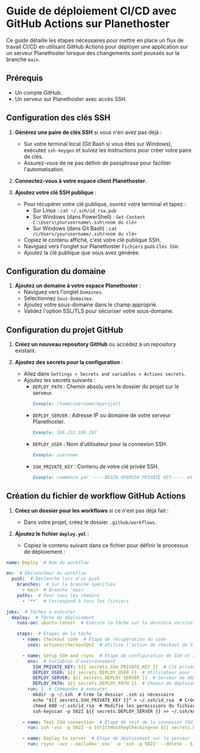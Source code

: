 # Guide de déploiement CI/CD avec GitHub Actions sur Planethoster

Ce guide détaille les étapes nécessaires pour mettre en place un flux de travail CI/CD en utilisant GitHub Actions pour déployer une application sur un serveur Planethoster lorsque des changements sont poussés sur la branche `main`.

## Prérequis

- Un compte GitHub.
- Un serveur sur Planethoster avec accès SSH.

## Configuration des clés SSH

1. **Générez une paire de clés SSH** si vous n'en avez pas déjà :
   - Sur votre terminal local (Git Bash si vous êtes sur Windows), exécutez `ssh-keygen` et suivez les instructions pour créer votre paire de clés. 
   - Assurez-vous de ne pas définir de passphrase pour faciliter l'automatisation.

2. **Connectez-vous à votre espace client Planethoster**.

3. **Ajoutez votre clé SSH publique** :
   - Pour récupérer votre clé publique, ouvrez votre terminal et tapez :
     - Sur Linux : `cat ~/.ssh/id_rsa.pub`
     - Sur Windows (dans PowerShell) : `Get-Content C:\Users\yourusername\.ssh\<nom du clé>`
     - Sur Windows (dans Git Bash) : `cat /c/Users/yourusername/.ssh/<nom du clé>`
   - Copiez le contenu affiché, c'est votre clé publique SSH.
   - Naviguez vers l'onglet sur Planethoster `Fichiers` puis `Clés SSH`.
   - Ajoutez la clé publique que vous avez générée.

## Configuration du domaine

1. **Ajoutez un domaine à votre espace Planethoster** :
   - Naviguez vers l'onglet `Domaines`.
   - Sélectionnez `Sous-Domaines`.
   - Ajoutez votre sous-domaine dans le champ approprié.
   - Validez l'option SSL/TLS pour sécuriser votre sous-domaine.

## Configuration du projet GitHub

1. **Créez un nouveau repository GitHub** ou accédez à un repository existant.

2. **Ajoutez des secrets pour la configuration** :
   - Allez dans `Settings > Secrets and variables > Actions secrets`.
   - Ajoutez les secrets suivants :
     - `DEPLOY_PATH` : Chemin absolu vers le dossier du projet sur le serveur.   
       ```markdown
       Exemple: /home/username/myproject
       ```
     - `DEPLOY_SERVER` : Adresse IP ou domaine de votre serveur Planethoster.    
       ```markdown
       Exemple: 186.222.186.287
       ```
     - `DEPLOY_USER` : Nom d'utilisateur pour la connexion SSH.   
       ```markdown
       Exemple: username
       ```
     - `SSH_PRIVATE_KEY` : Contenu de votre clé privée SSH.   
       ```markdown
       Exemple: commence par -----BEGIN OPENSSH PRIVATE KEY----- et finit par -----END OPENSSH PRIVATE KEY-----
       ```
 

## Création du fichier de workflow GitHub Actions

1. **Créez un dossier pour les workflows** si ce n'est pas déjà fait :
   - Dans votre projet, créez le dossier `.github/workflows`.

2. **Ajoutez le fichier `deploy.yml`** :
   - Copiez le contenu suivant dans ce fichier pour définir le processus de déploiement :

```yaml
name: Deploy  # Nom du workflow

on:  # Déclencheur du workflow
  push:  # Déclenché lors d'un push
    branches:  # Sur la branche spécifiée
      - main  # Branche 'main'
    paths:  # Pour tous les chemins
      - '**'  # Correspond à tous les fichiers

jobs:  # Tâches à exécuter
  deploy:  # Tâche de déploiement
    runs-on: ubuntu-latest  # Exécute la tâche sur la dernière version d'Ubuntu

    steps:  # Étapes de la tâche
      - name: Checkout code  # Étape de récupération du code
        uses: actions/checkout@v2  # Utilise l'action de checkout de GitHub

      - name: Setup SSH and rsync  # Étape de configuration de SSH et rsync
        env:  # Variables d'environnement
          SSH_PRIVATE_KEY: ${{ secrets.SSH_PRIVATE_KEY }}  # Clé privée SSH
          DEPLOY_USER: ${{ secrets.DEPLOY_USER }}  # Utilisateur pour le déploiement
          DEPLOY_SERVER: ${{ secrets.DEPLOY_SERVER }}  # Serveur de déploiement
          DEPLOY_PATH: ${{ secrets.DEPLOY_PATH }}  # Chemin de déploiement sur le serveur
        run: |  # Commandes à exécuter
          mkdir -p ~/.ssh  # Crée le dossier .ssh si nécessaire
          echo "${{ secrets.SSH_PRIVATE_KEY }}" > ~/.ssh/id_rsa  # Crée le fichier id_rsa avec la clé privée SSH
          chmod 600 ~/.ssh/id_rsa  # Modifie les permissions du fichier pour qu'il soit lisible uniquement par l'utilisateur
          ssh-keyscan -p 5022 ${{ secrets.DEPLOY_SERVER }} >> ~/.ssh/known_hosts  # Ajoute le serveur aux hôtes connus de SSH

      - name: Test SSH connection  # Étape de test de la connexion SSH
        run: ssh -vvv -p 5022 -o StrictHostKeyChecking=no ${{ secrets.DEPLOY_USER }}@${{ secrets.DEPLOY_SERVER }} "echo 'Connection successful'" || true  # Tente de se connecter au serveur et affiche un message en cas de succès

      - name: Deploy to server  # Étape de déploiement sur le serveur
        run: rsync -avz --exclude='.env' -e 'ssh -p 5022' --delete . ${{ secrets.DEPLOY_USER }}@${{ secrets.DEPLOY_SERVER }}:${{ secrets.DEPLOY_PATH }}  # Utilise rsync pour synchroniser les fichiers avec le serveur, en excluant les fichiers .env
